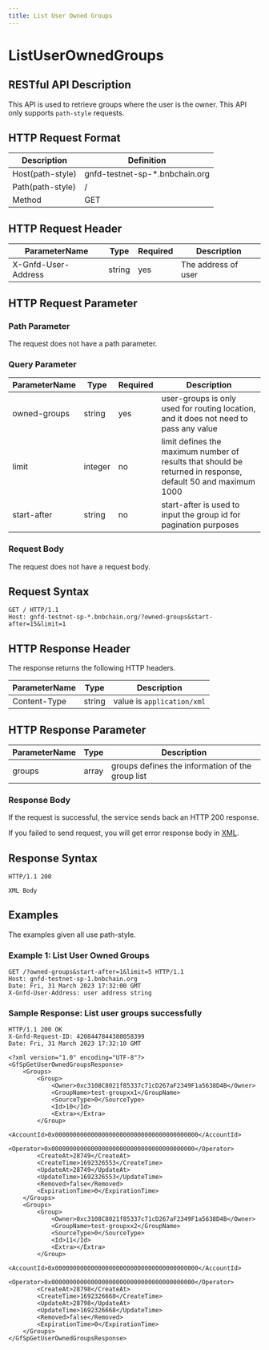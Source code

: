 ```yaml
---
title: List User Owned Groups
---
```


# ListUserOwnedGroups

## RESTful API Description

This API is used to retrieve groups where the user is the owner. This API only supports `path-style` requests.

## HTTP Request Format

| Description      | Definition                     |
| ---------------- | ------------------------------ |
| Host(path-style) | gnfd-testnet-sp-*.bnbchain.org |
| Path(path-style) | /                              |
| Method           | GET                            |

## HTTP Request Header

| ParameterName       | Type   | Required | Description         |
| ------------------- | ------ | -------- | ------------------- |
| X-Gnfd-User-Address | string | yes      | The address of user |

## HTTP Request Parameter

### Path Parameter

The request does not have a path parameter.

### Query Parameter

| ParameterName | Type    | Required | Description                                                                                                  |
|---------------|---------|----------|--------------------------------------------------------------------------------------------------------------|
| owned-groups  | string  | yes      | user-groups is only used for routing location, and it does not need to pass any value                        |
| limit         | integer | no       | limit defines the maximum number of results that should be returned in response, default 50 and maximum 1000 |
| start-after   | string  | no       | start-after is used to input the group id for pagination purposes                                            |


### Request Body

The request does not have a request body.

## Request Syntax

```HTTP
GET / HTTP/1.1
Host: gnfd-testnet-sp-*.bnbchain.org/?owned-groups&start-after=15&limit=1
```

## HTTP Response Header

The response returns the following HTTP headers.

| ParameterName | Type   | Description                 |
| ------------- | ------ | --------------------------- |
| Content-Type  | string | value is `application/xml`  |

## HTTP Response Parameter

| ParameterName | Type  | Description                                      |
| ------------- | ----- | ------------------------------------------------ |
| groups        | array | groups defines the information of the group list |

### Response Body

If the request is successful, the service sends back an HTTP 200 response.

If you failed to send request, you will get error response body in [XML](./sp_response.md#sp-error-response).

## Response Syntax

```HTTP
HTTP/1.1 200

XML Body
```

## Examples

The examples given all use path-style.

### Example 1: List User Owned Groups

```HTTP
GET /?owned-groups&start-after=1&limit=5 HTTP/1.1
Host: gnfd-testnet-sp-1.bnbchain.org
Date: Fri, 31 March 2023 17:32:00 GMT
X-Gnfd-User-Address: user address string
```

### Sample Response: List user groups successfully

```HTTP
HTTP/1.1 200 OK
X-Gnfd-Request-ID: 4208447844380058399
Date: Fri, 31 March 2023 17:32:10 GMT

<?xml version="1.0" encoding="UTF-8"?>
<GfSpGetUserOwnedGroupsResponse>
    <Groups>
        <Group>
            <Owner>0xc3108C8021f85337c71cD267aF2349F1a5638D4B</Owner>
            <GroupName>test-groupxx1</GroupName>
            <SourceType>0</SourceType>
            <Id>10</Id>
            <Extra></Extra>
        </Group>
        <AccountId>0x0000000000000000000000000000000000000000</AccountId>
        <Operator>0x0000000000000000000000000000000000000000</Operator>
        <CreateAt>28749</CreateAt>
        <CreateTime>1692326553</CreateTime>
        <UpdateAt>28749</UpdateAt>
        <UpdateTime>1692326553</UpdateTime>
        <Removed>false</Removed>
        <ExpirationTime>0</ExpirationTime>
    </Groups>
    <Groups>
        <Group>
            <Owner>0xc3108C8021f85337c71cD267aF2349F1a5638D4B</Owner>
            <GroupName>test-groupxx2</GroupName>
            <SourceType>0</SourceType>
            <Id>11</Id>
            <Extra></Extra>
        </Group>
        <AccountId>0x0000000000000000000000000000000000000000</AccountId>
        <Operator>0x0000000000000000000000000000000000000000</Operator>
        <CreateAt>28798</CreateAt>
        <CreateTime>1692326668</CreateTime>
        <UpdateAt>28798</UpdateAt>
        <UpdateTime>1692326668</UpdateTime>
        <Removed>false</Removed>
        <ExpirationTime>0</ExpirationTime>
    </Groups>
</GfSpGetUserOwnedGroupsResponse>
```
